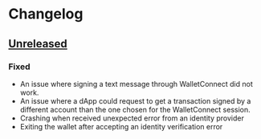 # Changelog

## [Unreleased] 

### Fixed

- An issue where signing a text message through WalletConnect did not work.
- An issue where a dApp could request to get a transaction signed by a different account than the one chosen for the WalletConnect session.
- Crashing when received unexpected error from an identity provider
- Exiting the wallet after accepting an identity verification error

[Unreleased]: https://github.com/Concordium/cryptox-android/compare/0.6.1-qa.5...HEAD
